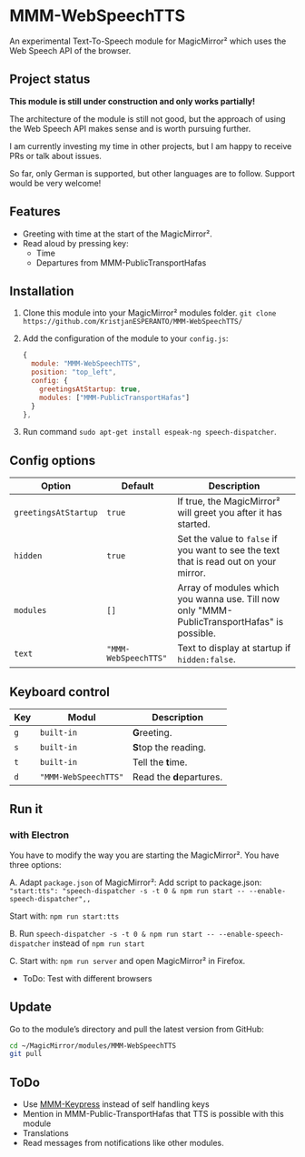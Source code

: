 # MMM-WebSpeechTTS

An experimental Text-To-Speech module for MagicMirror² which uses the Web Speech API of the browser.

## Project status

**This module is still under construction and only works partially!**

The architecture of the module is still not good, but the approach of using the Web Speech API makes sense and is worth pursuing further.

I am currently investing my time in other projects, but I am happy to receive PRs or talk about issues.

So far, only German is supported, but other languages are to follow. Support would be very welcome!

## Features

- Greeting with time at the start of the MagicMirror².
- Read aloud by pressing key:
  - Time
  - Departures from MMM-PublicTransportHafas

## Installation

1. Clone this module into your MagicMirror² modules folder.
   `git clone https://github.com/KristjanESPERANTO/MMM-WebSpeechTTS/`
2. Add the configuration of the module to your `config.js`:

   ```js
   {
     module: "MMM-WebSpeechTTS",
     position: "top_left",
     config: {
       greetingsAtStartup: true,
       modules: ["MMM-PublicTransportHafas"]
     }
   },
   ```

3. Run command `sudo apt-get install espeak-ng speech-dispatcher`.

## Config options

<!-- prettier-ignore-start -->
| **Option**           | **Default** | **Description** |
| ---                  | ---         | ---             |
| `greetingsAtStartup` | `true`      | If true, the MagicMirror² will greet you after it has started. |
| `hidden`             | `true`      | Set the value to `false` if you want to see the text that is read out on your mirror. |
| `modules`            | `[]`        | Array of modules which you wanna use. Till now only "MMM-PublicTransportHafas" is possible. |
| `text`               | `"MMM-WebSpeechTTS"` | Text to display at startup if `hidden:false`. |
<!-- prettier-ignore-end -->

## Keyboard control

<!-- prettier-ignore-start -->
| **Key** | **Modul**  | **Description**       |
| ---     | ---        | ---                   |
| `g`     | `built-in` | **G**reeting.         |
| `s`     | `built-in` | **S**top the reading. |
| `t`     | `built-in` | Tell the **t**ime.    |
| `d`     | `"MMM-WebSpeechTTS"` | Read the **d**epartures. |
<!-- prettier-ignore-end -->

## Run it

### with Electron

You have to modify the way you are starting the MagicMirror². You have three options:

A. Adapt `package.json` of MagicMirror²:
   Add script to package.json:
   `"start:tts": "speech-dispatcher -s -t 0 & npm run start -- --enable-speech-dispatcher",,`

   Start with: `npm run start:tts`

B. Run `speech-dispatcher -s -t 0 & npm run start -- --enable-speech-dispatcher` instead of `npm run start`

C. Start with: `npm run server` and open MagicMirror² in Firefox.

- ToDo: Test with different browsers

## Update

Go to the module’s directory and pull the latest version from GitHub:

```bash
cd ~/MagicMirror/modules/MMM-WebSpeechTTS
git pull
```

## ToDo

- Use [MMM-Keypress](https://github.com/ItsMeBrille/MMM-Keypress) instead of self handling keys
- Mention in MMM-Public-TransportHafas that TTS is possible with this module
- Translations
- Read messages from notifications like other modules.
